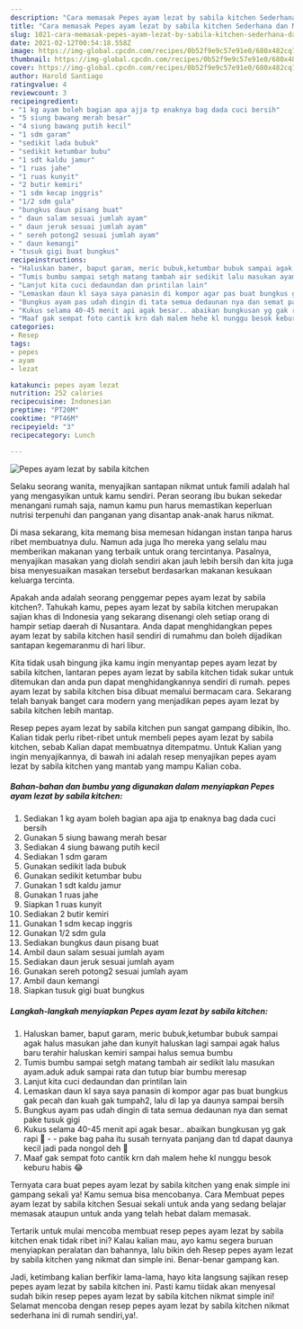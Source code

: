 ```yaml
---
description: "Cara memasak Pepes ayam lezat by sabila kitchen Sederhana dan Mudah Dibuat"
title: "Cara memasak Pepes ayam lezat by sabila kitchen Sederhana dan Mudah Dibuat"
slug: 1021-cara-memasak-pepes-ayam-lezat-by-sabila-kitchen-sederhana-dan-mudah-dibuat
date: 2021-02-12T00:54:18.558Z
image: https://img-global.cpcdn.com/recipes/0b52f9e9c57e91e0/680x482cq70/pepes-ayam-lezat-by-sabila-kitchen-foto-resep-utama.jpg
thumbnail: https://img-global.cpcdn.com/recipes/0b52f9e9c57e91e0/680x482cq70/pepes-ayam-lezat-by-sabila-kitchen-foto-resep-utama.jpg
cover: https://img-global.cpcdn.com/recipes/0b52f9e9c57e91e0/680x482cq70/pepes-ayam-lezat-by-sabila-kitchen-foto-resep-utama.jpg
author: Harold Santiago
ratingvalue: 4
reviewcount: 3
recipeingredient:
- "1 kg ayam boleh bagian apa ajja tp enaknya bag dada cuci bersih"
- "5 siung bawang merah besar"
- "4 siung bawang putih kecil"
- "1 sdm garam"
- "sedikit lada bubuk"
- "sedikit ketumbar bubu"
- "1 sdt kaldu jamur"
- "1 ruas jahe"
- "1 ruas kunyit"
- "2 butir kemiri"
- "1 sdm kecap inggris"
- "1/2 sdm gula"
- "bungkus daun pisang buat"
- " daun salam sesuai jumlah ayam"
- " daun jeruk sesuai jumlah ayam"
- " sereh potong2 sesuai jumlah ayam"
- " daun kemangi"
- "tusuk gigi buat bungkus"
recipeinstructions:
- "Haluskan bamer, baput garam, meric bubuk,ketumbar bubuk sampai agak halus masukan jahe dan kunyit haluskan lagi sampai agak halus baru terahir haluskan kemiri sampai halus semua bumbu"
- "Tumis bumbu sampai setgh matang tambah air sedikit lalu masukan ayam.aduk aduk sampai rata dan tutup biar bumbu meresap"
- "Lanjut kita cuci dedaundan dan printilan lain"
- "Lemaskan daun kl saya saya panasin di kompor agar pas buat bungkus gak pecah dan kuah gak tumpah2, lalu di lap ya daunya sampai bersih"
- "Bungkus ayam pas udah dingin di tata semua dedaunan nya dan semat pake tusuk gigi"
- "Kukus selama 40-45 menit api agak besar.. abaikan bungkusan yg gak rapi 🤣  pake bag paha itu susah ternyata panjang dan td dapat daunya kecil jadi pada nongol deh 🙊"
- "Maaf gak sempat foto cantik krn dah malem hehe kl nunggu besok keburu habis 😂"
categories:
- Resep
tags:
- pepes
- ayam
- lezat

katakunci: pepes ayam lezat 
nutrition: 252 calories
recipecuisine: Indonesian
preptime: "PT20M"
cooktime: "PT46M"
recipeyield: "3"
recipecategory: Lunch

---
```



![Pepes ayam lezat by sabila kitchen](https://img-global.cpcdn.com/recipes/0b52f9e9c57e91e0/680x482cq70/pepes-ayam-lezat-by-sabila-kitchen-foto-resep-utama.jpg)

Selaku seorang wanita, menyajikan santapan nikmat untuk famili adalah hal yang mengasyikan untuk kamu sendiri. Peran seorang ibu bukan sekedar menangani rumah saja, namun kamu pun harus memastikan keperluan nutrisi terpenuhi dan panganan yang disantap anak-anak harus nikmat.

Di masa  sekarang, kita memang bisa memesan hidangan instan tanpa harus ribet membuatnya dulu. Namun ada juga lho mereka yang selalu mau memberikan makanan yang terbaik untuk orang tercintanya. Pasalnya, menyajikan masakan yang diolah sendiri akan jauh lebih bersih dan kita juga bisa menyesuaikan masakan tersebut berdasarkan makanan kesukaan keluarga tercinta. 



Apakah anda adalah seorang penggemar pepes ayam lezat by sabila kitchen?. Tahukah kamu, pepes ayam lezat by sabila kitchen merupakan sajian khas di Indonesia yang sekarang disenangi oleh setiap orang di hampir setiap daerah di Nusantara. Anda dapat menghidangkan pepes ayam lezat by sabila kitchen hasil sendiri di rumahmu dan boleh dijadikan santapan kegemaranmu di hari libur.

Kita tidak usah bingung jika kamu ingin menyantap pepes ayam lezat by sabila kitchen, lantaran pepes ayam lezat by sabila kitchen tidak sukar untuk ditemukan dan anda pun dapat menghidangkannya sendiri di rumah. pepes ayam lezat by sabila kitchen bisa dibuat memalui bermacam cara. Sekarang telah banyak banget cara modern yang menjadikan pepes ayam lezat by sabila kitchen lebih mantap.

Resep pepes ayam lezat by sabila kitchen pun sangat gampang dibikin, lho. Kalian tidak perlu ribet-ribet untuk membeli pepes ayam lezat by sabila kitchen, sebab Kalian dapat membuatnya ditempatmu. Untuk Kalian yang ingin menyajikannya, di bawah ini adalah resep menyajikan pepes ayam lezat by sabila kitchen yang mantab yang mampu Kalian coba.

<!--inarticleads1-->

##### Bahan-bahan dan bumbu yang digunakan dalam menyiapkan Pepes ayam lezat by sabila kitchen:

1. Sediakan 1 kg ayam boleh bagian apa ajja tp enaknya bag dada cuci bersih
1. Gunakan 5 siung bawang merah besar
1. Sediakan 4 siung bawang putih kecil
1. Sediakan 1 sdm garam
1. Gunakan sedikit lada bubuk
1. Gunakan sedikit ketumbar bubu
1. Gunakan 1 sdt kaldu jamur
1. Gunakan 1 ruas jahe
1. Siapkan 1 ruas kunyit
1. Sediakan 2 butir kemiri
1. Gunakan 1 sdm kecap inggris
1. Gunakan 1/2 sdm gula
1. Sediakan bungkus daun pisang buat
1. Ambil  daun salam sesuai jumlah ayam
1. Sediakan  daun jeruk sesuai jumlah ayam
1. Gunakan  sereh potong2 sesuai jumlah ayam
1. Ambil  daun kemangi
1. Siapkan tusuk gigi buat bungkus




<!--inarticleads2-->

##### Langkah-langkah menyiapkan Pepes ayam lezat by sabila kitchen:

1. Haluskan bamer, baput garam, meric bubuk,ketumbar bubuk sampai agak halus masukan jahe dan kunyit haluskan lagi sampai agak halus baru terahir haluskan kemiri sampai halus semua bumbu
1. Tumis bumbu sampai setgh matang tambah air sedikit lalu masukan ayam.aduk aduk sampai rata dan tutup biar bumbu meresap
1. Lanjut kita cuci dedaundan dan printilan lain
1. Lemaskan daun kl saya saya panasin di kompor agar pas buat bungkus gak pecah dan kuah gak tumpah2, lalu di lap ya daunya sampai bersih
1. Bungkus ayam pas udah dingin di tata semua dedaunan nya dan semat pake tusuk gigi
1. Kukus selama 40-45 menit api agak besar.. abaikan bungkusan yg gak rapi 🤣 -  - pake bag paha itu susah ternyata panjang dan td dapat daunya kecil jadi pada nongol deh 🙊
1. Maaf gak sempat foto cantik krn dah malem hehe kl nunggu besok keburu habis 😂




Ternyata cara buat pepes ayam lezat by sabila kitchen yang enak simple ini gampang sekali ya! Kamu semua bisa mencobanya. Cara Membuat pepes ayam lezat by sabila kitchen Sesuai sekali untuk anda yang sedang belajar memasak ataupun untuk anda yang telah hebat dalam memasak.

Tertarik untuk mulai mencoba membuat resep pepes ayam lezat by sabila kitchen enak tidak ribet ini? Kalau kalian mau, ayo kamu segera buruan menyiapkan peralatan dan bahannya, lalu bikin deh Resep pepes ayam lezat by sabila kitchen yang nikmat dan simple ini. Benar-benar gampang kan. 

Jadi, ketimbang kalian berfikir lama-lama, hayo kita langsung sajikan resep pepes ayam lezat by sabila kitchen ini. Pasti kamu tiidak akan menyesal sudah bikin resep pepes ayam lezat by sabila kitchen nikmat simple ini! Selamat mencoba dengan resep pepes ayam lezat by sabila kitchen nikmat sederhana ini di rumah sendiri,ya!.

